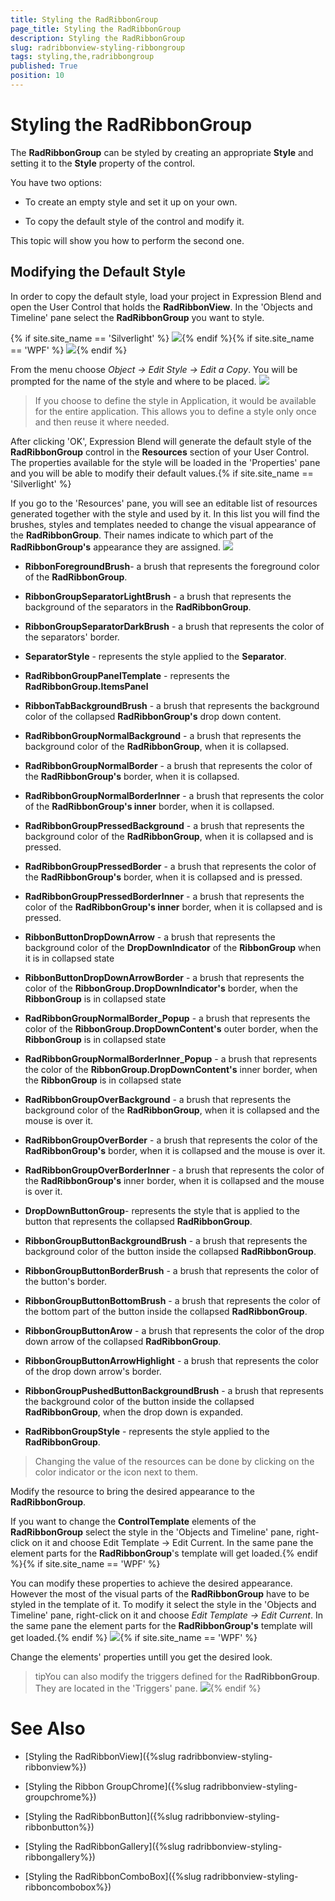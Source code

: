 ```yaml
---
title: Styling the RadRibbonGroup
page_title: Styling the RadRibbonGroup
description: Styling the RadRibbonGroup
slug: radribbonview-styling-ribbongroup
tags: styling,the,radribbongroup
published: True
position: 10
---
```


# Styling the RadRibbonGroup



The __RadRibbonGroup__ can be styled by creating an appropriate __Style__ and setting it to the __Style__ property of the control.
			

You have two options:

* To create an empty style and set it up on your own.

* To copy the default style of the control and modify it.

This topic will show you how to perform the second one.

## Modifying the Default Style

In order to copy the default style, load your project in Expression Blend and open the User Control that holds the __RadRibbonView__. In the 'Objects and Timeline' pane select the __RadRibbonGroup__ you want to style.
				

{% if site.site_name == 'Silverlight' %}
![](images/RibbonView_Styling_RibbonGroup_Locate.png){% endif %}{% if site.site_name == 'WPF' %}
![](images/RibbonView_Styling_RibbonGroup_LocateWPF.png){% endif %}

From the menu choose *Object -> Edit Style -> Edit a Copy*. You will be prompted for the name of the style and where to be placed.
![](images/RibbonView_Styling_RibbonGroup_CreateStyle.png)

>If you choose to define the style in Application, it would be available for the entire application. This allows you to define a style only once and then reuse it where needed.

After clicking 'OK', Expression Blend will generate the default style of the __RadRibbonGroup__ control in the __Resources__ section of your User Control. The properties available for the style will be loaded in the 'Properties' pane and you will be able to modify their default values.{% if site.site_name == 'Silverlight' %}

If you go to the 'Resources' pane, you will see an editable list of resources generated together with the style and used by it. In this list you will find the brushes, styles and templates needed to change the visual appearance of the __RadRibbonGroup__. Their names indicate to which part of the __RadRibbonGroup's__ appearance they are assigned.
![](images/RibbonView_Styling_RibbonGroup_Resources.png)

* __RibbonForegroundBrush__- a brush that represents the foreground color of the __RadRibbonGroup__.
				

* __RibbonGroupSeparatorLightBrush__ - a brush that represents the background of the separators in the __RadRibbonGroup__.
				

* __RibbonGroupSeparatorDarkBrush__ - a brush that represents the color of the separators' border.
				

* __SeparatorStyle__ - represents the style applied to the __Separator__.
				

* __RadRibbonGroupPanelTemplate__ -  represents the __RadRibbonGroup.ItemsPanel__

* __RibbonTabBackgroundBrush__ - a brush that represents the background color of the collapsed __RadRibbonGroup's__ drop down content.
				

* __RadRibbonGroupNormalBackground__ - a brush that represents the background color of the __RadRibbonGroup__, when it is collapsed.
				

* __RadRibbonGroupNormalBorder__ - a brush that represents the color of the __RadRibbonGroup's__ border, when it is collapsed.
				

* __RadRibbonGroupNormalBorderInner__ - a brush that represents the color of the __RadRibbonGroup's inner__ border, when it is collapsed.
				

* __RadRibbonGroupPressedBackground__ - a brush that represents the background color of the __RadRibbonGroup__, when it is collapsed and is pressed.
				

* __RadRibbonGroupPressedBorder__ - a brush that represents the color of the __RadRibbonGroup's__ border, when it is collapsed and is pressed.
				

* __RadRibbonGroupPressedBorderInner__ - a brush that represents the color of the __RadRibbonGroup's inner__ border, when it is collapsed and is pressed.
				

* __RibbonButtonDropDownArrow__ - a brush that represents the background color of the __DropDownIndicator__ of the __RibbonGroup__ when it is in collapsed state
				

* __RibbonButtonDropDownArrowBorder__ - a brush that represents the color of the __RibbonGroup.DropDownIndicator's__ border, when the __RibbonGroup__ is in collapsed state
				

* __RadRibbonGroupNormalBorder_Popup__ - a brush that represents the color of the __RibbonGroup.DropDownContent's__ outer border, when the __RibbonGroup__ is in collapsed state
				

* __RadRibbonGroupNormalBorderInner_Popup__ - a brush that represents the color of the __RibbonGroup.DropDownContent's__ inner border, when the __RibbonGroup__ is in collapsed state
				

* __RadRibbonGroupOverBackground__ - a brush that represents the background color of the __RadRibbonGroup__, when it is collapsed and the mouse is over it.
				

* __RadRibbonGroupOverBorder__ - a brush that represents the color of the __RadRibbonGroup's__ border, when it is collapsed and the mouse is over it.
				

* __RadRibbonGroupOverBorderInner__ - a brush that represents the color of the __RadRibbonGroup's__ inner border, when it is collapsed and the mouse is over it.
				

* __DropDownButtonGroup__- represents the style that is applied to the button that represents the collapsed __RadRibbonGroup__.
				

* __RibbonGroupButtonBackgroundBrush__ - a brush that represents the background color of the button inside the collapsed __RadRibbonGroup__.
				

* __RibbonGroupButtonBorderBrush__ - a brush that represents the color of the button's border.
				

* __RibbonGroupButtonBottomBrush__ - a brush that represents the color of the bottom part of the button inside the collapsed __RadRibbonGroup__.
				

* __RibbonGroupButtonArow__ - a brush that represents the color of the drop down arrow of the collapsed __RadRibbonGroup__.
				

* __RibbonGroupButtonArrowHighlight__ - a brush that represents the color of the drop down arrow's border.
				

* __RibbonGroupPushedButtonBackgroundBrush__ - a brush that represents the background color of the button inside the collapsed __RadRibbonGroup__, when the drop down is expanded.
				

* __RadRibbonGroupStyle__ - represents the style applied to the __RadRibbonGroup__.
				

>Changing the value of the resources can be done by clicking on the color indicator or the icon next to them.

Modify the resource to bring the desired appearance to the __RadRibbonGroup__.
					

If you want to change the __ControlTemplate__ elements of the __RadRibbonGroup__ select the style in the 'Objects and Timeline' pane, right-click on it and choose Edit Template -> Edit Current. In the same pane the element parts for the __RadRibbonGroup__'s template will get loaded.{% endif %}{% if site.site_name == 'WPF' %}

You can modify these properties to achieve the desired appearance. However the most of the visual parts of the __RadRibbonGroup__ have to be styled in the template of it. To modify it select the style in the 'Objects and Timeline' pane, right-click on it and choose *Edit Template -> Edit Current*. In the same pane the element parts for the __RadRibbonGroup's__ template will get loaded.{% endif %}
![](images/RibbonView_Styling_RibbonGroup_ControlTemplate.png){% if site.site_name == 'WPF' %}

Change the elements' properties untill you get the desired look.

>tipYou can also modify the triggers defined for the __RadRibbonGroup__. They are located in the 'Triggers' pane.
![](images/RibbonView_Styling_RibbonGroup_Triggers.png){% endif %}

# See Also

 * [Styling the RadRibbonView]({%slug radribbonview-styling-ribbonview%})

 * [Styling the Ribbon GroupChrome]({%slug radribbonview-styling-groupchrome%})

 * [Styling the RadRibbonButton]({%slug radribbonview-styling-ribbonbutton%})

 * [Styling the RadRibbonGallery]({%slug radribbonview-styling-ribbongallery%})

 * [Styling the RadRibbonComboBox]({%slug radribbonview-styling-ribboncombobox%})
